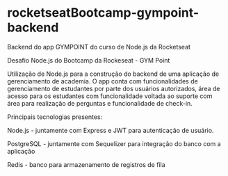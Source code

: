 # rocketseatBootcamp-gympoint-backend

Backend do app GYMPOINT do curso de Node.js da Rocketseat

Desafio Node.js do Bootcamp da Rockeseat - GYM Point

Utilização de Node.js para a construção do backend de uma aplicação de gerenciamento de academia. 
O app conta com funcionalidades de gerenciamento de estudantes por parte dos usuários autorizados, área de acesso para os estudantes com funcionalidade voltada ao suporte com área para realização de perguntas e funcionalidade de check-in.

Principais tecnologias presentes: 

Node.js - juntamente com Express e JWT para autenticação de usuário.

PostgreSQL - juntamente com Sequelizer para integração do banco com a aplicação

Redis - banco para armazenamento de registros de fila
